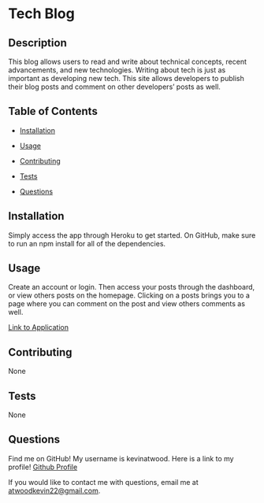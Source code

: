 # Tech Blog


## Description

This blog allows users to read and write about technical concepts, recent advancements, and new technologies. Writing about tech is just as important as developing new tech. This site allows developers to publish their blog posts and comment on other developers’ posts as well. 

## Table of Contents


- [Installation](#installation)
- [Usage](#usage)
- [Contributing](#contributing)
- [Tests](#tests)

- [Questions](#questions)

## Installation

Simply access the app through Heroku to get started. On GitHub, make sure to run an npm install for all of the dependencies. 


## Usage

Create an account or login. Then access your posts through the dashboard, or view others posts on the homepage. Clicking on a posts brings you to a page where you can comment on the post and view others comments as well. 

[Link to Application](https://tech-blog-atwood-5b5d84e2592d.herokuapp.com/)

## Contributing

None

## Tests


None


## Questions

Find me on GitHub! My username is kevinatwood. Here is a link to my profile! [Github Profile](https://github.com/kevinatwood)

If you would like to contact me with questions, email me at atwoodkevin22@gmail.com.

